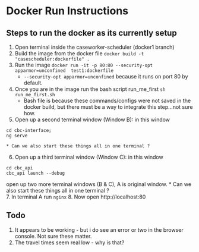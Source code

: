 # Docker Run Instructions

## Steps to run the docker as its currently setup
1. Open terminal inside the caseworker-scheduler (docker1 branch)
2. Build the image from the docker file `docker build -t "casescheduler:dockerfile" .`
3. Run the image `docker run -it -p 80:80 --security-opt apparmor=unconfined  test1:dockerfile`
    * `--security-opt apparmor=unconfined` because it runs on port 80 by default.
4. Once you are in the image run the bash script run_me_first `sh run_me_first.sh`
    * Bash file is because these commands/configs were not saved in the docker build, but there must be a way to integrate this step...not sure how. 
5. Open up a second terminal window (Window B): in this window 
```
cd cbc-interface;
ng serve
```
    * Can we also start these things all in one terminal ?  
6. Open up a third terminal window (Window C): in this window
```
cd cbc_api
cbc_api launch --debug
```
open up two more terminal windows (B & C), A is original window. 
        * Can we also start these things all in one terminal ?  
7. In terminal A run `nginx`
8. Now open http://localhost:80


## Todo
1. It appears to be working - but i do see an error or two in the browser console. Not sure these matter. 
2. The travel times seem real low - why is that? 
